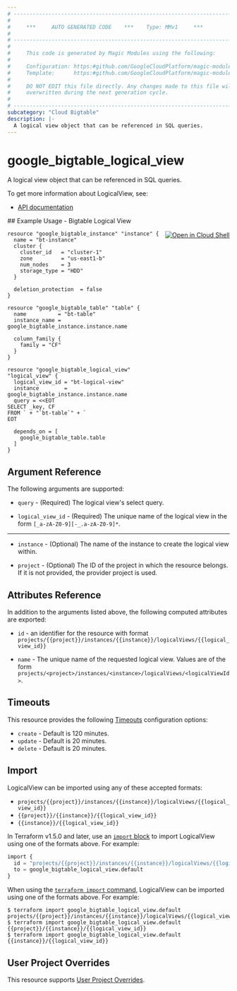 ```yaml
---
# ----------------------------------------------------------------------------
#
#     ***     AUTO GENERATED CODE    ***    Type: MMv1     ***
#
# ----------------------------------------------------------------------------
#
#     This code is generated by Magic Modules using the following:
#
#     Configuration: https:#github.com/GoogleCloudPlatform/magic-modules/tree/main/mmv1/products/bigtable/LogicalView.yaml
#     Template:      https:#github.com/GoogleCloudPlatform/magic-modules/tree/main/mmv1/templates/terraform/resource.html.markdown.tmpl
#
#     DO NOT EDIT this file directly. Any changes made to this file will be
#     overwritten during the next generation cycle.
#
# ----------------------------------------------------------------------------
subcategory: "Cloud Bigtable"
description: |-
  A logical view object that can be referenced in SQL queries.
---
```


# google_bigtable_logical_view

A logical view object that can be referenced in SQL queries.


To get more information about LogicalView, see:

* [API documentation](https://cloud.google.com/bigtable/docs/reference/admin/rest/v2/projects.instances.logicalViews)

<div class = "oics-button" style="float: right; margin: 0 0 -15px">
  <a href="https://console.cloud.google.com/cloudshell/open?cloudshell_git_repo=https%3A%2F%2Fgithub.com%2Fterraform-google-modules%2Fdocs-examples.git&cloudshell_image=gcr.io%2Fcloudshell-images%2Fcloudshell%3Alatest&cloudshell_print=.%2Fmotd&cloudshell_tutorial=.%2Ftutorial.md&cloudshell_working_dir=bigtable_logical_view&open_in_editor=main.tf" target="_blank">
    <img alt="Open in Cloud Shell" src="//gstatic.com/cloudssh/images/open-btn.svg" style="max-height: 44px; margin: 32px auto; max-width: 100%;">
  </a>
</div>
## Example Usage - Bigtable Logical View


```hcl
resource "google_bigtable_instance" "instance" {
  name = "bt-instance"
  cluster {
    cluster_id   = "cluster-1"
    zone         = "us-east1-b"
    num_nodes    = 3
    storage_type = "HDD"
  }

  deletion_protection  = false
}

resource "google_bigtable_table" "table" {
  name          = "bt-table"
  instance_name = google_bigtable_instance.instance.name

  column_family {
	family = "CF"
  }
}

resource "google_bigtable_logical_view" "logical_view" {
  logical_view_id = "bt-logical-view"
  instance        = google_bigtable_instance.instance.name
  query = <<EOT
SELECT _key, CF
FROM ` + "`bt-table`" + `
EOT

  depends_on = [
    google_bigtable_table.table
  ]
}
```

## Argument Reference

The following arguments are supported:


* `query` -
  (Required)
  The logical view's select query.

* `logical_view_id` -
  (Required)
  The unique name of the logical view in the form `[_a-zA-Z0-9][-_.a-zA-Z0-9]*`.


- - -


* `instance` -
  (Optional)
  The name of the instance to create the logical view within.

* `project` - (Optional) The ID of the project in which the resource belongs.
    If it is not provided, the provider project is used.


## Attributes Reference

In addition to the arguments listed above, the following computed attributes are exported:

* `id` - an identifier for the resource with format `projects/{{project}}/instances/{{instance}}/logicalViews/{{logical_view_id}}`

* `name` -
  The unique name of the requested logical view. Values are of the form `projects/<project>/instances/<instance>/logicalViews/<logicalViewId>`.


## Timeouts

This resource provides the following
[Timeouts](https://developer.hashicorp.com/terraform/plugin/sdkv2/resources/retries-and-customizable-timeouts) configuration options:

- `create` - Default is 120 minutes.
- `update` - Default is 20 minutes.
- `delete` - Default is 20 minutes.

## Import


LogicalView can be imported using any of these accepted formats:

* `projects/{{project}}/instances/{{instance}}/logicalViews/{{logical_view_id}}`
* `{{project}}/{{instance}}/{{logical_view_id}}`
* `{{instance}}/{{logical_view_id}}`


In Terraform v1.5.0 and later, use an [`import` block](https://developer.hashicorp.com/terraform/language/import) to import LogicalView using one of the formats above. For example:

```tf
import {
  id = "projects/{{project}}/instances/{{instance}}/logicalViews/{{logical_view_id}}"
  to = google_bigtable_logical_view.default
}
```

When using the [`terraform import` command](https://developer.hashicorp.com/terraform/cli/commands/import), LogicalView can be imported using one of the formats above. For example:

```
$ terraform import google_bigtable_logical_view.default projects/{{project}}/instances/{{instance}}/logicalViews/{{logical_view_id}}
$ terraform import google_bigtable_logical_view.default {{project}}/{{instance}}/{{logical_view_id}}
$ terraform import google_bigtable_logical_view.default {{instance}}/{{logical_view_id}}
```

## User Project Overrides

This resource supports [User Project Overrides](https://registry.terraform.io/providers/hashicorp/google/latest/docs/guides/provider_reference#user_project_override).
